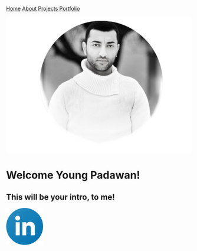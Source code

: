 
[<u>Home</u>](README.md)   <!--comment--> 
[<u>About</u>](ABOUTME.md)
[<u>Projects</u>](PROJECTS.md)
[<u>Portfolio</u>](PORTFOLIO.md)



![](wisam.png)

# Welcome Young Padawan!
## This will be your intro, to me! 

<a href="https://linkedin.com">
    <img src="linkedin.png" width="100" />
</a>
